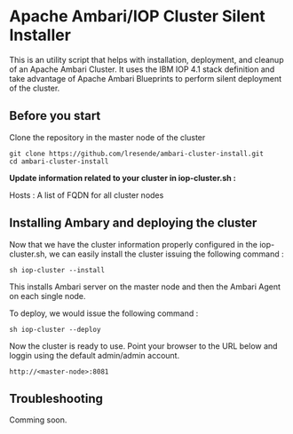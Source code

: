# Apache Ambari/IOP Cluster Silent Installer 

This is an utility script that helps with installation, deployment, and cleanup of an Apache Ambari Cluster. It uses the IBM IOP 4.1 stack definition and take advantage of Apache Ambari Blueprints to perform silent deployment of the cluster.

## Before you start

Clone the repository in the master node of the cluster
```
git clone https://github.com/lresende/ambari-cluster-install.git
cd ambari-cluster-install
```

**Update information related to your cluster in iop-cluster.sh :**

Hosts     : A list of FQDN for all cluster nodes

## Installing Ambary and deploying the cluster 

Now that we have the cluster information properly configured in the iop-cluster.sh, we can easily install the cluster issuing the following command :

```
sh iop-cluster --install
```

This installs Ambari server on the master node and then the Ambari Agent on each single node.

To deploy, we would issue the following command :

```
sh iop-cluster --deploy
```

Now the cluster is ready to use. Point your browser to the URL below and loggin using the default admin/admin account.

```
http://<master-node>:8081
```


## Troubleshooting

Comming soon.
